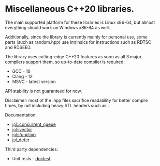 # Miscellaneous C++20 libraries.

The main supported platform for these libraries is Linux x86-64, but almost everything should work on Windows x86-64 as well.

Additionally, since the library is currently mainly for personal use, some parts (such as random.hpp) use intrinsics for instructions such as RDTSC and RDSEED.

The library uses cutting-edge C++20 features as soon as all 3 major compilers support them, so up-to-date compiler is required:
+ GCC - 10
+ Clang - 12
+ MSVC - latest version

API stability is not guaranteed for now.

Disclaimer: most of the .hpp files sacrifice readability for better compile times, by not including heavy STL headers such as <algorithm>.

Documentation:
+ [jpl::concurrent_queue](https://github.com/JPylkkanen/jpl/blob/master/documentation/concurrent_queue.md)
+ [jpl::vector](https://github.com/JPylkkanen/jpl/blob/master/documentation/vector.md)
+ [jpl::function](https://github.com/JPylkkanen/jpl/blob/master/documentation/function.md)
+ [jpl_defer](https://github.com/JPylkkanen/jpl/blob/master/documentation/defer.md)

Third party dependencies:
+ Unit tests - [doctest](https://github.com/onqtam/doctest)
